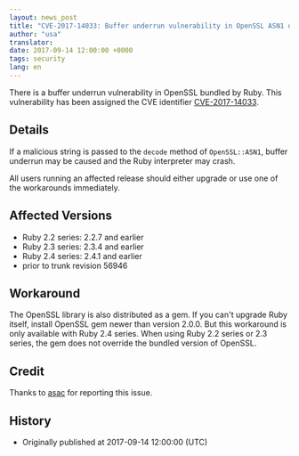 ```yaml
---
layout: news_post
title: "CVE-2017-14033: Buffer underrun vulnerability in OpenSSL ASN1 decode"
author: "usa"
translator:
date: 2017-09-14 12:00:00 +0000
tags: security
lang: en
---
```


There is a buffer underrun vulnerability in OpenSSL bundled by Ruby.
This vulnerability has been assigned the CVE identifier [CVE-2017-14033](http://cve.mitre.org/cgi-bin/cvename.cgi?name=CVE-2017-14033).

## Details

If a malicious string is passed to the `decode` method of `OpenSSL::ASN1`, buffer underrun may be caused and the Ruby interpreter may crash.

All users running an affected release should either upgrade or use one of the workarounds immediately.

## Affected Versions

* Ruby 2.2 series: 2.2.7 and earlier
* Ruby 2.3 series: 2.3.4 and earlier
* Ruby 2.4 series: 2.4.1 and earlier
* prior to trunk revision 56946

## Workaround

The OpenSSL library is also distributed as a gem.
If you can't upgrade Ruby itself, install OpenSSL gem newer than version 2.0.0.
But this workaround is only available with Ruby 2.4 series.
When using Ruby 2.2 series or 2.3 series, the gem does not override the bundled version of OpenSSL.

## Credit

Thanks to [asac](https://hackerone.com/asac) for reporting this issue.

## History

* Originally published at 2017-09-14 12:00:00 (UTC)
